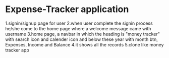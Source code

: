 # Expense-Tracker application

1.signin/signup page for user
2.when user complete the signin process he/she come to the home page where a welcome message came with username
3.home page, a navbar in which the heading is "money tracker" with search icon and calender icon and below these year with month btn, Expenses, Income and Balance
4.it shows all the records
5.clone like money tracker app
